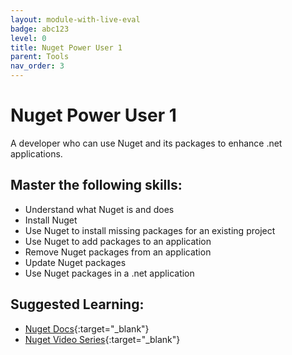 ```yaml
---
layout: module-with-live-eval
badge: abc123
level: 0
title: Nuget Power User 1
parent: Tools
nav_order: 3
---
```

# Nuget Power User 1

A developer who can use Nuget and its packages to enhance .net applications.

## Master the following skills:

- Understand what Nuget is and does
- Install Nuget
- Use Nuget to install missing packages for an existing project
- Use Nuget to add packages to an application
- Remove Nuget packages from an application
- Update Nuget packages
- Use Nuget packages in a .net application

## Suggested Learning:

- [Nuget Docs](https://docs.microsoft.com/en-us/nuget/){:target="\_blank"}
- [Nuget Video Series](https://youtu.be/WW3bO1lNDmo){:target="\_blank"}
